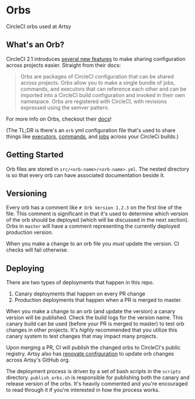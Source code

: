 # Orbs

CircleCI orbs used at Artsy

## What's an Orb?

CircleCI 2.1 introduces [several new features](https://github.com/CircleCI-Public/config-preview-sdk/blob/master/docs/whats-new.md#whats-new-in-21-configuration) to make sharing configuration across projects easier. Straight from their docs:

> Orbs are packages of CircleCI configuration that can be shared across projects. Orbs allow you to make a single bundle of jobs, commands, and executors that can reference each other and can be imported into a CircleCI build configuration and invoked in their own namespace. Orbs are registered with CircleCI, with revisions expressed using the semver pattern.

For more info on Orbs, checkout their [docs](https://github.com/CircleCI-Public/config-preview-sdk/tree/master/docs)!

(The TL;DR is there's an `orb` yml configuration file that's used to share things like [executors](orb-executors), [commands](orb-commands), and [jobs](orb-jobs) across your CircleCi builds.)

## Getting Started

Orb files are stored in `src/<orb-name>/<orb-name>.yml`. The nested directory is so that every orb can have associated documentation beside it.

## Versioning

Every orb has a comment like `# Orb Version 1.2.3` on the first line of the file. This comment is significant in that it's used to determine which version of the orb should be deployed (which will be discussed in the next section). Orbs in `master` will have a comment representing the currently deployed production version.

When you make a change to an orb file you _must_ update the version. CI checks will fail otherwise.

## Deploying

There are two types of deployments that happen in this repo.

1. Canary deployments that happen on every PR change
2. Production deployments that happen when a PR is merged to master.

When you make a change to an orb (and update the version) a canary version will be published. Check the build logs for the version name. This canary build can be used (before your PR is merged to master) to test orb changes in other projects. It's _highly_ recommended that you utilize this canary system to test changes that may impact many projects.

Upon merging a PR, CI will publish the changed orbs to CircleCI's public registry. Artsy also has [renovate configuration](reno-config) to update orb changes across Artsy's GitHub org.

The deployment process is driven by a set of bash scripts in the `scripts` directory. `publish_orbs.sh` is responsible for publishing both the canary and release version of the orbs. It's heavily commented and you're encouraged to read through it if you're interested in how the process works.

[orb-executors]: https://circleci.com/docs/2.0/reusing-config/#authoring-reusable-executors
[orb-commands]: https://circleci.com/docs/2.0/reusing-config/#authoring-reusable-commands
[orb-jobs]: https://circleci.com/docs/2.0/reusing-config/#authoring-reusable-commands
[reno-config]: https://github.com/artsy/renovate-config/blob/f8d47916b38096ebf834985e926253dcc0f78e25/lib/config-builder.js#L55-L62

